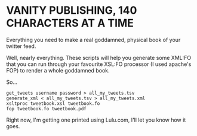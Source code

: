 VANITY PUBLISHING, 140 CHARACTERS AT A TIME
===================================

Everything you need to make a real goddamned, physical book of your twitter feed.

Well, nearly everything. These scripts will help you generate some XML:FO that you can run through your favourite XSL:FO processor (I used apache's FOP) to render a whole goddamned book.

So...

	get_tweets username password > all_my_tweets.tsv
	generate_xml < all_my_tweets.tsv > all_my_tweets.xml
	xsltproc tweetbook.xsl tweetbook.fo
	fop tweetbook.fo tweetbook.pdf
	
Right now, I'm getting one printed using Lulu.com, I'll let you know how it goes.